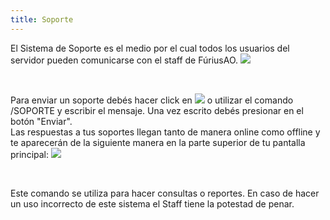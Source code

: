 ```yaml
---
title: Soporte
---
```


El Sistema de Soporte es el medio por el cual todos los usuarios del servidor pueden comunicarse con el staff de FúriusAO.
![](images/soporte/soporte.png)

<br />

Para enviar un soporte debés hacer click en ![](images/soporte/soportepregunta.png) o utilizar el comando /SOPORTE y escribir el mensaje. Una vez escrito debés presionar en el botón "Enviar".  
Las respuestas a tus soportes llegan tanto de manera online como offline y te aparecerán de la siguiente manera en la parte superior de tu pantalla principal:
![](images/soporte/nwsoporte.png)

<br />

Este comando se utiliza para hacer consultas o reportes. En caso de hacer un uso incorrecto de este sistema el Staff tiene la potestad de penar.